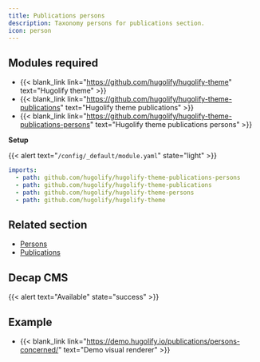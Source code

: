 ```yaml
---
title: Publications persons
description: Taxonomy persons for publications section.
icon: person
---
```


## Modules required

- {{< blank_link link="https://github.com/hugolify/hugolify-theme" text="Hugolify theme" >}}
- {{< blank_link link="https://github.com/hugolify/hugolify-theme-publications" text="Hugolify theme publications" >}}
- {{< blank_link link="https://github.com/hugolify/hugolify-theme-publications-persons" text="Hugolify theme publications persons" >}}

**Setup**

{{< alert text="`/config/_default/module.yaml`" state="light" >}}

```yml
imports:
  - path: github.com/hugolify/hugolify-theme-publications-persons
  - path: github.com/hugolify/hugolify-theme-publications
  - path: github.com/hugolify/hugolify-theme-persons
  - path: github.com/hugolify/hugolify-theme
```

## Related section

- [Persons](/docs/sections/persons/)
- [Publications](/docs/sections/publications/)

## Decap CMS

{{< alert text="Available" state="success" >}}

## Example

- {{< blank_link link="https://demo.hugolify.io/publications/persons-concerned/" text="Demo visual renderer" >}}
